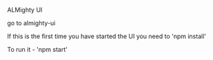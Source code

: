 ALMighty UI

go to almighty-ui

If this is the first time you have started the UI you need to 'npm install'

To run it - 'npm start'